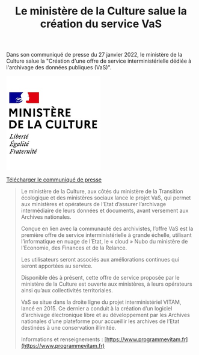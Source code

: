 ﻿---
layout: post
title: Le ministère de la Culture salue la création du service VaS 
---

Dans son communiqué de presse du 27 janvier 2022, le ministère de la Culture salue la "Création d'une offre de service interministérielle dédiée à l'archivage des données publiques (VaS)".

![Logos](/public/images/MinCulture.jpg)

[Télécharger le communiqué de presse](/public/ressources/RefCourant/20220127_MC_CP_VITAM_ARCHIVES_NUMERIQUES.pdf)

> Le ministère de la Culture, aux côtés du ministère de la Transition écologique et des ministères sociaux lance le projet VaS, qui permet aux ministères et opérateurs de l’Etat d’assurer l’archivage intermédiaire de leurs données et documents, avant versement aux Archives nationales.
>
> Conçue en lien avec la communauté des  archivistes, l’offre VaS est la première offre de service interministérielle à grande échelle, utilisant l’informatique en nuage de l’Etat, le « cloud » Nubo du ministère de l’Economie, des Finances et de la Relance.
>
> Les utilisateurs seront associés aux améliorations continues qui seront apportées au service.
>
> Disponible dès à présent, cette offre de service proposée par le ministère de la Culture est ouverte aux ministères,
à leurs opérateurs ainsi qu’aux collectivités territoriales.
>
> VaS se situe dans la droite ligne du projet interministériel VITAM, lancé en 2015. Ce dernier a conduit à la création d’un logiciel d’archivage électronique libre et au développement par les Archives nationales d’une plateforme pour accueillir les archives de l’Etat destinées à une conservation illimitée.
>
> Informations et renseignements : [https://www.programmevitam.fr](https://www.programmevitam.fr)